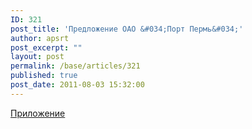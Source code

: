 ```yaml
---
ID: 321
post_title: 'Предложение ОАО &#034;Порт Пермь&#034;'
author: apsrt
post_excerpt: ""
layout: post
permalink: /base/articles/321
published: true
post_date: 2011-08-03 15:32:00
---
```

<a href="http://www.apsrt.ru/docs/SKMBT_C45111080213470.pdf">Приложение</a>